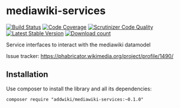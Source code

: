 # mediawiki-services

[![Build Status](https://travis-ci.org/addwiki/mediawiki-services.svg?branch=master)](https://travis-ci.org/addwiki/mediawiki-services)
[![Code Coverage](https://scrutinizer-ci.com/g/addwiki/mediawiki-services/badges/coverage.png?b=master)](https://scrutinizer-ci.com/g/addwiki/mediawiki-services/?branch=master)
[![Scrutinizer Code Quality](https://scrutinizer-ci.com/g/addwiki/mediawiki-services/badges/quality-score.png?b=master)](https://scrutinizer-ci.com/g/addwiki/mediawiki-services/?branch=master)
[![Latest Stable Version](https://poser.pugx.org/addwiki/mediawiki-services/version.png)](https://packagist.org/packages/addwiki/mediawiki-services)
[![Download count](https://poser.pugx.org/addwiki/mediawiki-services/d/total.png)](https://packagist.org/packages/addwiki/mediawiki-services)

Service interfaces to interact with the mediawiki datamodel

Issue tracker: https://phabricator.wikimedia.org/project/profile/1490/

## Installation

Use composer to install the library and all its dependencies:

    composer require "addwiki/mediawiki-services:~0.1.0"
